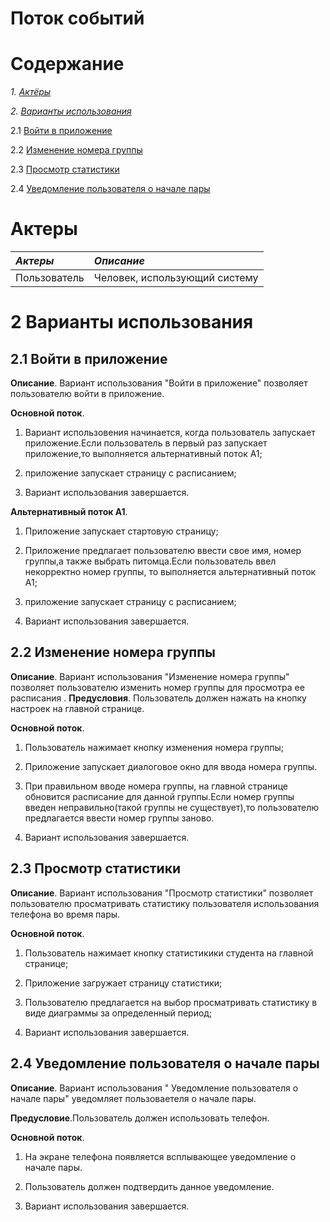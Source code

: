 # Поток событий

# Содержание

*1. [Актёры](#actor)*

*2. [Варианты использования](#variant)*

2.1 [Войти в приложение](#enter)

2.2 [Изменение номера группы](#edit)

2.3 [Просмотр статистики](#stats)

2.4 [Уведомление пользователя о начале пары](#startlessons)

<a name="actor"></a>
# Актеры
|*Актеры*|*Описание*|
|:---|:---|
| Пользователь|	Человек, использующий систему|

<a name="variant"></a>
# 2 Варианты использования

<a name="enter"></a>
## 2.1 Войти в приложение
**Описание**. Вариант использования "Войти в приложение" позволяет пользователю войти в приложение.

**Основной поток**.

1. Вариант использовения начинается, когда пользователь  запускает приложение.Если пользователь в первый раз запускает приложение,то выполняется альтернативный поток А1;

2. приложение запускает страницу с расписанием;

3. Вариант использования завершается.

**Альтернативный поток А1**.

1. Приложение запускает стартовую страницу;

2. Приложение предлагает пользователю ввести свое имя, номер группы,а также выбрать питомца.Если пользователь ввел некорректно номер группы, то выполняется альтернативный поток А1;

3. приложение запускает страницу с расписанием;

4. Вариант использования завершается.

<a name="edit"></a>
## 2.2 Изменение номера группы
**Описание**. Вариант использования "Изменение номера группы" позволяет пользователю изменить номер группы для просмотра ее расписания .
**Предусловия**. Пользователь должен нажать на кнопку настроек на главной странице.

**Основной поток**.

1. Пользователь нажимает кнопку изменения номера группы;

2. Приложение запускает диалоговое окно для ввода номера группы.

3. При правильном вводе номера группы, на главной странице обновится расписание для данной группы.Если номер группы введен неправильно(такой группы не существует),то пользователю предлагается ввести номер группы заново.

4. Вариант использования завершается.

<a name="stats"></a>
## 2.3 Просмотр статистики
**Описание**. Вариант использования "Просмотр статистики" позволяет пользователю просматривать статистику пользователя использования телефона во время пары.

**Основной поток**.

1. Пользователь нажимает кнопку статистикики студента на главной странице;

2. Приложение загружает страницу статистики;

3. Пользователю предлагается на выбор просматривать статистику в виде диаграммы за определенный период;

4. Вариант использования завершается.

## 2.4 Уведомление пользователя о начале пары
<a name="startlessons"></a>
**Описание**. Вариант использования " Уведомление пользователя о начале пары" уведомляет пользоваетеля о начале пары.

**Предусловие**.Пользователь должен использовать телефон.

**Основной поток**.

1. На экране телефона появляется всплывающее уведомление о начале пары.

2. Пользователь должен подтвердить данное уведомление.

3. Вариант использования завершается.
